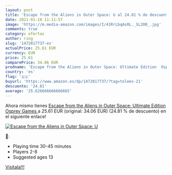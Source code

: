 ```yaml
---
layout: post
title: 'Escape from the Aliens in Outer Space: U al 24.81 % de descuento'
date: 2021-01-10 11:11:57
image: 'https://m.media-amazon.com/images/I/41RrLbqAs0L._SL200_.jpg'
comments: true
category: ofertas
author: ring
slug: '1472817737-es'
actualPrice: 25.61 EUR
currency: EUR
price: 25.61
comparePrice: 34.06 EUR
prodname: 'Escape from the Aliens in Outer Space: Ultimate Edition  Osprey Games '
country: 'es'
flag: '🇪🇸'
buyurl: 'https://www.amazon.es/dp/1472817737/?tag=tolees-21'
descuento: '24.81'
average: '25.626666666666665'
---
```


Ahora mismo tienes [Escape from the Aliens in Outer Space: Ultimate Edition  Osprey Games ](https://www.amazon.es/dp/1472817737/?tag=tolees-21) a 25.61 EUR (original: 34.06 EUR) (24.81 %  de descuento) en el siguiente enlace!

[![Escape from the Aliens in Outer Space: U](https://m.media-amazon.com/images/I/41RrLbqAs0L._SL200_.jpg)](https://www.amazon.es/dp/1472817737/?tag=tolees-21)

🔎:

- Playing time 30-45 minutes
- Players 2-8
- Suggested ages 13

[Visítala!!!](https://www.amazon.es/dp/1472817737/?tag=tolees-21)
